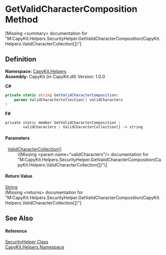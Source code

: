 # GetValidCharacterComposition Method


\[Missing &lt;summary&gt; documentation for "M:CapyKit.Helpers.SecurityHelper.GetValidCharacterComposition(CapyKit.Helpers.ValidCharacterCollection[])"\]



## Definition
**Namespace:** <a href="N_CapyKit_Helpers.md">CapyKit.Helpers</a>  
**Assembly:** CapyKit (in CapyKit.dll) Version: 1.0.0

**C#**
``` C#
private static string GetValidCharacterComposition(
	params ValidCharacterCollection[] validCharacters
)
```
**F#**
``` F#
private static member GetValidCharacterComposition : 
        validCharacters : ValidCharacterCollection[] -> string 
```



#### Parameters
<dl><dt>  <a href="T_CapyKit_Helpers_ValidCharacterCollection.md">ValidCharacterCollection</a>[]</dt><dd>\[Missing &lt;param name="validCharacters"/&gt; documentation for "M:CapyKit.Helpers.SecurityHelper.GetValidCharacterComposition(CapyKit.Helpers.ValidCharacterCollection[])"\]</dd></dl>

#### Return Value
<a href="https://learn.microsoft.com/dotnet/api/system.string" target="_blank" rel="noopener noreferrer">String</a>  
\[Missing &lt;returns&gt; documentation for "M:CapyKit.Helpers.SecurityHelper.GetValidCharacterComposition(CapyKit.Helpers.ValidCharacterCollection[])"\]

## See Also


#### Reference
<a href="T_CapyKit_Helpers_SecurityHelper.md">SecurityHelper Class</a>  
<a href="N_CapyKit_Helpers.md">CapyKit.Helpers Namespace</a>  
